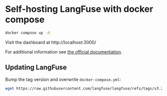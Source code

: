 # Self-hosting LangFuse with docker compose

```bash
docker compose up -d
```

Visit the dashboard at http://localhost:3000/

For additional information see [the official documentation](https://langfuse.com/self-hosting/local).

## Updating LangFuse

Bump the tag version and overwrite `docker-compose.yml`:

```bash
wget https://raw.githubusercontent.com/langfuse/langfuse/refs/tags/v3.28.0/docker-compose.yml
```
